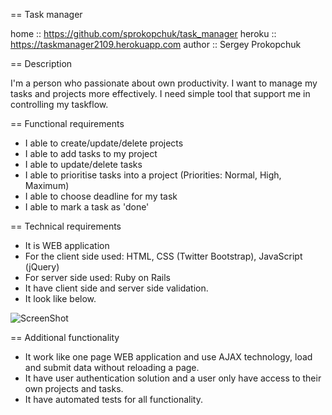 == Task manager

home :: https://github.com/sprokopchuk/task_manager
heroku ::  https://taskmanager2109.herokuapp.com
author :: Sergey Prokopchuk

== Description

I'm a person who passionate about own productivity. I want to manage my tasks and projects 
more effectively. I need simple tool that support me in controlling my task­flow. 

== Functional requirements

* I able to create/update/delete projects 
* I able to add tasks to my project 
* I able to update/delete tasks 
* I able to prioritise tasks into a project (Priorities: Normal, High, Maximum) 
* I able to choose deadline for my task 
* I able to mark a task as 'done' 

== Technical requirements

* It is WEB application 
* For the client side used: HTML, CSS (Twitter Bootstrap), JavaScript (jQuery) 
* For server side used: Ruby on Rails
* It have client side and server side validation. 
* It look like below. 
 
 ![ScreenShot](https://raw.github.com/sprokopchuk/task_manager/master/screenshot.png)

== Additional functionality

* It work like one page WEB application and use AJAX technology, load 
and submit data without reloading a page. 
* It have user authentication solution and a user only have access to their 
own projects and tasks. 
* It have automated tests for all functionality. 

